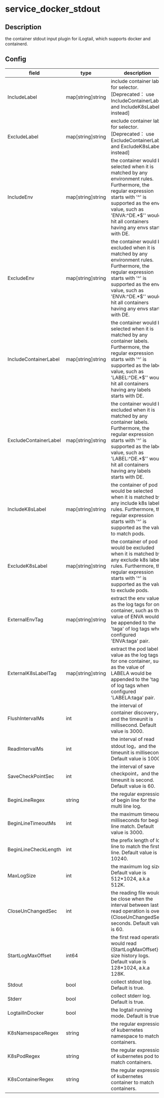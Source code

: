 # service_docker_stdout
## Description
the container stdout input plugin for iLogtail, which supports docker and containerd.
## Config
|  field   |   type   |   description   |
| ---- | ---- | ---- |
|IncludeLabel|map[string]string|include container label for selector. [Deprecated： use IncludeContainerLabel and IncludeK8sLabel instead]|
|ExcludeLabel|map[string]string|exclude container label for selector. [Deprecated： use ExcludeContainerLabel and ExcludeK8sLabel instead]|
|IncludeEnv|map[string]string|the container would be selected when it is matched by any environment rules. Furthermore, the regular expression starts with '^' is supported as the env value, such as 'ENVA:^DE.*$'' would hit all containers having any envs starts with DE.|
|ExcludeEnv|map[string]string|the container would be excluded when it is matched by any environment rules. Furthermore, the regular expression starts with '^' is supported as the env value, such as 'ENVA:^DE.*$'' would hit all containers having any envs starts with DE.|
|IncludeContainerLabel|map[string]string|the container would be selected when it is matched by any container labels. Furthermore, the regular expression starts with '^' is supported as the label value, such as 'LABEL:^DE.*$'' would hit all containers having any labels starts with DE.|
|ExcludeContainerLabel|map[string]string|the container would be excluded when it is matched by any container labels. Furthermore, the regular expression starts with '^' is supported as the label value, such as 'LABEL:^DE.*$'' would hit all containers having any labels starts with DE.|
|IncludeK8sLabel|map[string]string|the container of pod would be selected when it is matched by any include k8s label rules. Furthermore, the regular expression starts with '^' is supported as the value to match pods.|
|ExcludeK8sLabel|map[string]string|the container of pod would be excluded when it is matched by any exclude k8s label rules. Furthermore, the regular expression starts with '^' is supported as the value to exclude pods.|
|ExternalEnvTag|map[string]string|extract the env value as the log tags for one container, such as the value of ENVA would be appended to the 'taga' of log tags when configured 'ENVA:taga' pair.|
|ExternalK8sLabelTag|map[string]string|extract the pod label value as the log tags for one container, such as the value of LABELA would be appended to the 'taga' of log tags when configured 'LABELA:taga' pair.|
|FlushIntervalMs|int|the interval of container discovery，and the timeunit is millisecond. Default value is 3000.|
|ReadIntervalMs|int|the interval of read stdout log，and the timeunit is millisecond. Default value is 1000.|
|SaveCheckPointSec|int|the interval of save checkpoint，and the timeunit is second. Default value is 60.|
|BeginLineRegex|string|the regular expression of begin line for the multi line log.|
|BeginLineTimeoutMs|int|the maximum timeout milliseconds for begin line match. Default value is 3000.|
|BeginLineCheckLength|int|the prefix length of log line to match the first line. Default value is 10240.|
|MaxLogSize|int|the maximum log size. Default value is 512*1024, a.k.a 512K.|
|CloseUnChangedSec|int|the reading file would be close when the interval between last read operation is over {CloseUnChangedSec} seconds. Default value is 60.|
|StartLogMaxOffset|int64|the first read operation would read {StartLogMaxOffset} size history logs. Default value is 128*1024, a.k.a 128K.|
|Stdout|bool|collect stdout log. Default is true.|
|Stderr|bool|collect stderr log. Default is true.|
|LogtailInDocker|bool|the logtail running mode. Default is true.|
|K8sNamespaceRegex|string|the regular expression of kubernetes namespace to match containers.|
|K8sPodRegex|string|the regular expression of kubernetes pod to match containers.|
|K8sContainerRegex|string|the regular expression of kubernetes container to match containers.|